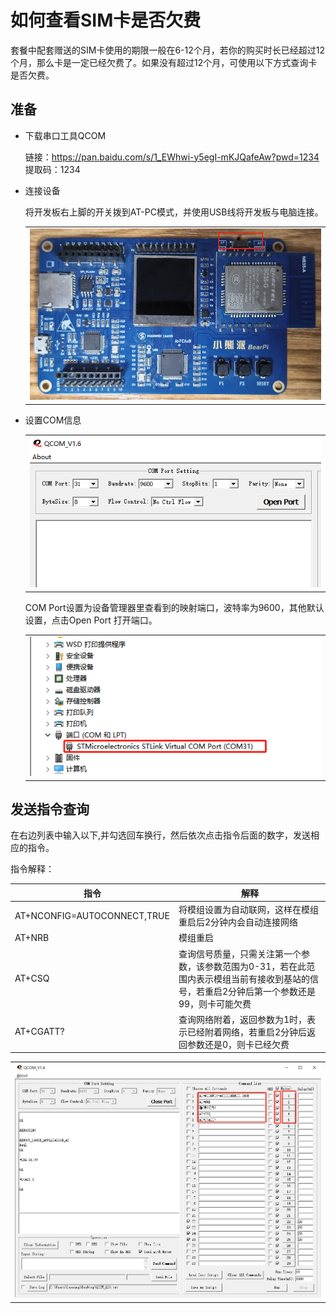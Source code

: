 # 如何查看SIM卡是否欠费

套餐中配套赠送的SIM卡使用的期限一般在6-12个月，若你的购买时长已经超过12个月，那么卡是一定已经欠费了。如果没有超过12个月，可使用以下方式查询卡是否欠费。

## 准备

- 下载串口工具QCOM

    链接：https://pan.baidu.com/s/1_EWhwi-y5egI-mKJQafeAw?pwd=1234 
    提取码：1234

- 连接设备

    将开发板右上脚的开关拨到AT-PC模式，并使用USB线将开发板与电脑连接。

    <table><tbody><tr><td><img src="../figures/开关拨到左边.png" /></td></tr></tbody></table>

- 设置COM信息

    <table><tbody><tr><td><img src="../figures/设置COM.png" /></td></tr></tbody></table>

    COM Port设置为设备管理器里查看到的映射端口，波特率为9600，其他默认设置，点击Open Port 打开端口。

    <table><tbody><tr><td><img src="../figures/端口映射.png" /></td></tr></tbody></table>

## 发送指令查询


在右边列表中输入以下,并勾选回车换行，然后依次点击指令后面的数字，发送相应的指令。

指令解释：

|指令 | 解释  |
| ---- |  ------------------------------------------------------------ |
| AT+NCONFIG=AUTOCONNECT,TRUE | 将模组设置为自动联网，这样在模组重启后2分钟内会自动连接网络 |
| AT+NRB| 模组重启 |
|AT+CSQ|查询信号质量，只需关注第一个参数，该参数范围为0-31，若在此范围内表示模组当前有接收到基站的信号，若重启2分钟后第一个参数还是99，则卡可能欠费|
|AT+CGATT?|查询网络附着，返回参数为1时，表示已经附着网络，若重启2分钟后返回参数还是0，则卡已经欠费|

<table><tbody><tr><td><img src="../figures/查询卡状态.png" /></td></tr></tbody></table>
